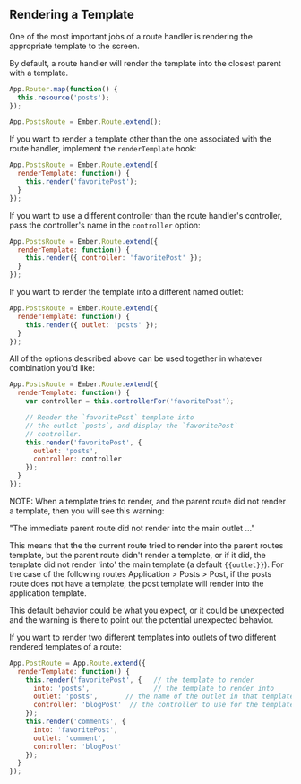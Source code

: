 ## Rendering a Template

One of the most important jobs of a route handler is rendering the
appropriate template to the screen.

By default, a route handler will render the template into the closest
parent with a template.

```js
App.Router.map(function() {
  this.resource('posts');
});

App.PostsRoute = Ember.Route.extend();
```

If you want to render a template other than the one associated with the
route handler, implement the `renderTemplate` hook:

```js
App.PostsRoute = Ember.Route.extend({
  renderTemplate: function() {
    this.render('favoritePost');
  }
});
```

If you want to use a different controller than the route handler's
controller, pass the controller's name in the `controller` option:

```js
App.PostsRoute = Ember.Route.extend({
  renderTemplate: function() {
    this.render({ controller: 'favoritePost' });
  }
});
```

If you want to render the template into a different named outlet:

```js
App.PostsRoute = Ember.Route.extend({
  renderTemplate: function() {
    this.render({ outlet: 'posts' });
  }
});
```

All of the options described above can be used together in whatever
combination you'd like:

```js
App.PostsRoute = Ember.Route.extend({
  renderTemplate: function() {
    var controller = this.controllerFor('favoritePost');

    // Render the `favoritePost` template into
    // the outlet `posts`, and display the `favoritePost`
    // controller.
    this.render('favoritePost', {
      outlet: 'posts',
      controller: controller
    });
  }
});
```

NOTE: When a template tries to render, and the parent route did not render a template, then you will see this warning:

"The immediate parent route did not render into the main outlet ..."

This means that the the current route tried to render into the parent routes template, but the parent route didn't render a template, or if it did, the template did not render 'into' the main template (a default `{{outlet}}`). For the case of the following routes Application > Posts > Post, if the posts route does not have a template, the post template will render into the application template.

This default behavior could be what you expect, or it could be unexpected and the warning is there to point out the potential unexpected behavior.

If you want to render two different templates into outlets of two different rendered templates of a route:

```js
App.PostRoute = App.Route.extend({
  renderTemplate: function() {
    this.render('favoritePost', {   // the template to render
      into: 'posts',                // the template to render into
      outlet: 'posts',       // the name of the outlet in that template
      controller: 'blogPost'  // the controller to use for the template
    });
    this.render('comments', {
      into: 'favoritePost',
      outlet: 'comment',
      controller: 'blogPost'
    });
  }
});
```

